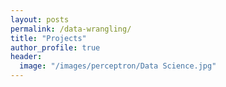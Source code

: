 ```yaml
---
layout: posts
permalink: /data-wrangling/
title: "Projects"
author_profile: true
header:
  image: "/images/perceptron/Data Science.jpg"
---
```



